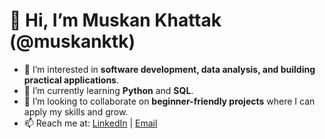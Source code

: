 # 👋 Hi, I’m Muskan Khattak (@muskanktk)

* 👀 I’m interested in **software development, data analysis, and building practical applications**.
* 🌱 I’m currently learning **Python** and **SQL**.
* 💞️ I’m looking to collaborate on **beginner-friendly projects** where I can apply my skills and grow.
* 📫 Reach me at: [LinkedIn](https://www.linkedin.com/in/muskan-khattak-02b02b376/) | [Email](mailto:muskanktk001email@gmail.com)

